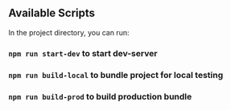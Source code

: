 
## Available Scripts

In the project directory, you can run:

### `npm run start-dev` to start dev-server
### `npm run build-local` to bundle project for local testing
### `npm run build-prod` to build production bundle


